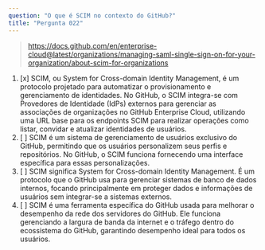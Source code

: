 ```yaml
---
question: "O que é SCIM no contexto do GitHub?"
title: "Pergunta 022"
---
```


> https://docs.github.com/en/enterprise-cloud@latest/organizations/managing-saml-single-sign-on-for-your-organization/about-scim-for-organizations
1. [x] SCIM, ou System for Cross-domain Identity Management, é um protocolo projetado para automatizar o provisionamento e gerenciamento de identidades. No GitHub, o SCIM integra-se com Provedores de Identidade (IdPs) externos para gerenciar as associações de organizações no GitHub Enterprise Cloud, utilizando uma URL base para os endpoints SCIM para realizar operações como listar, convidar e atualizar identidades de usuários.
1. [ ] SCIM é um sistema de gerenciamento de usuários exclusivo do GitHub, permitindo que os usuários personalizem seus perfis e repositórios. No GitHub, o SCIM funciona fornecendo uma interface específica para essas personalizações.
1. [ ] SCIM significa System for Cross-domain Identity Management. É um protocolo que o GitHub usa para gerenciar sistemas de banco de dados internos, focando principalmente em proteger dados e informações de usuários sem integrar-se a sistemas externos.
1. [ ] SCIM é uma ferramenta específica do GitHub usada para melhorar o desempenho da rede dos servidores do GitHub. Ele funciona gerenciando a largura de banda da internet e o tráfego dentro do ecossistema do GitHub, garantindo desempenho ideal para todos os usuários.
